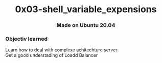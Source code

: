 <h1 align="center">0x03-shell_variable_expensions</h1>

<h3 align="center">Made on Ubuntu 20.04</h3>

<h3>Objectiv learned</h3>

<p>Learn how to deal with complexe achitechture server</br>
Get a good understading of Loadd Balancer</br>
</p>
